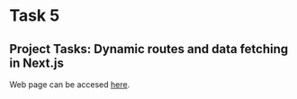 # Task 5
## Project Tasks: Dynamic routes and data fetching in Next.js

Web page can be accesed [here](https://hci-eight.vercel.app/).
